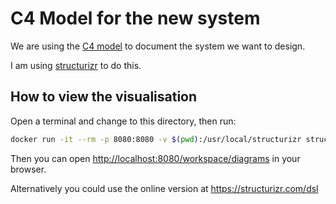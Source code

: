 # C4 Model for the new system

We are using the [C4 model](https://c4model.com) to document the system we want to design.

I am using [structurizr](https://docs.structurizr.com/quickstart) to do this.

## How to view the visualisation

Open a terminal and change to this directory, then run:

```sh
docker run -it --rm -p 8080:8080 -v $(pwd):/usr/local/structurizr structurizr/lite
```

Then you can open <http://localhost:8080/workspace/diagrams> in your browser.

Alternatively you could use the online version at <https://structurizr.com/dsl>
